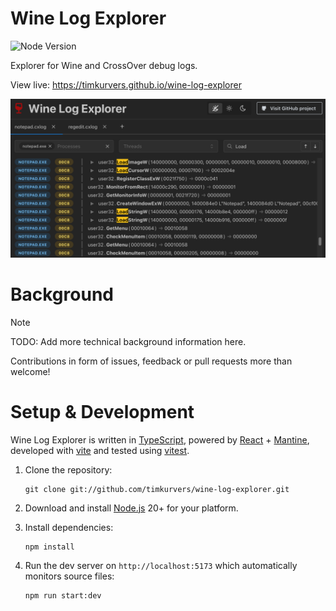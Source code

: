 # Wine Log Explorer

![Node Version](https://badgen.net/badge/node/20+/green)

Explorer for Wine and CrossOver debug logs.

View live: https://timkurvers.github.io/wine-log-explorer

![Wine Log Explorer](./public/images/wine-log-explorer.png)

# Background

> [!NOTE]
>
> TODO: Add more technical background information here.

Contributions in form of issues, feedback or pull requests more than welcome!

# Setup & Development

Wine Log Explorer is written in [TypeScript], powered by [React] + [Mantine], developed with [vite] and tested
using [vitest].

1. Clone the repository:

   ```shell
   git clone git://github.com/timkurvers/wine-log-explorer.git
   ```

2. Download and install [Node.js] 20+ for your platform.

3. Install dependencies:

   ```shell
   npm install
   ```

4. Run the dev server on `http://localhost:5173` which automatically monitors source files:

   ```shell
   npm run start:dev
   ```

[Mantine]: https://mantine.dev/
[Node.js]: http://nodejs.org/#download
[React]: https://react.dev/
[TypeScript]: https://www.typescriptlang.org/
[vite]: https://vitejs.dev/
[vitest]: https://vitest.dev/
